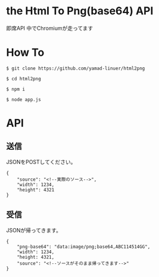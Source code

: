 # the Html To Png(base64) API
即席API
中でChromiumが走ってます

# How To
```
$ git clone https://github.com/yamad-linuer/html2png

$ cd html2png

$ npm i

$ node app.js

```

# API

## 送信
JSONをPOSTしてください。
```
{
    "source": "<!--実際のソース-->",
    "width": 1234,
    "height": 4321
}
```

## 受信
JSONが帰ってきます。
```
{
    "png-base64": "data:image/png;base64,ABC114514GG",
    "width": 1234,
    "height: 4321,
    "source": "<!--ソースがそのまま帰ってきます-->"
}
```
